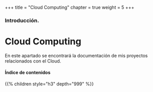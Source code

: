 +++
title = "Cloud Computing"
chapter = true
weight = 5
+++

### Introducción.

# Cloud Computing

En este apartado se encontrará la documentación de mis proyectos relacionados con el Cloud.

#### Índice de contenidos

{{% children style="h3" depth="999" %}}